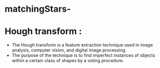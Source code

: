 # matchingStars-



# Hough transform :
- The Hough transform is a feature extraction technique used in image analysis, computer vision, and digital image processing.
- The purpose of the technique is to find imperfect instances of objects within a certain class of shapes by a voting procedure. 
